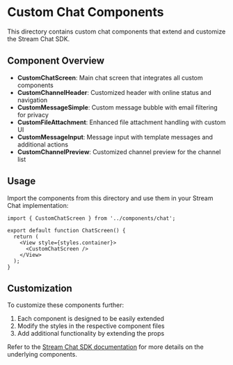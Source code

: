 # Custom Chat Components

This directory contains custom chat components that extend and customize the Stream Chat SDK.

## Component Overview

- **CustomChatScreen**: Main chat screen that integrates all custom components
- **CustomChannelHeader**: Customized header with online status and navigation
- **CustomMessageSimple**: Custom message bubble with email filtering for privacy
- **CustomFileAttachment**: Enhanced file attachment handling with custom UI
- **CustomMessageInput**: Message input with template messages and additional actions
- **CustomChannelPreview**: Customized channel preview for the channel list

## Usage

Import the components from this directory and use them in your Stream Chat implementation:

```tsx
import { CustomChatScreen } from '../components/chat';

export default function ChatScreen() {
  return (
    <View style={styles.container}>
      <CustomChatScreen />
    </View>
  );
}
```

## Customization

To customize these components further:

1. Each component is designed to be easily extended
2. Modify the styles in the respective component files
3. Add additional functionality by extending the props

Refer to the [Stream Chat SDK documentation](https://getstream.io/chat/docs/react-native/) for more details on the underlying components. 